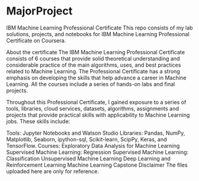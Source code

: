 # MajorProject




IBM Machine Learning Professional Certificate
This repo consists of my lab solutions, projects, and notebooks for IBM Machine Learning Professional Certificate on Coursera.

About the certificate
The IBM Machine Learning Professional Certificate consists of 6 courses that provide solid theoretical understanding and considerable practice of the main algorithms, uses, and best practices related to Machine Learning. The Professional Certificate has a strong emphasis on developing the skills that help advance a career in Machine Learning. All the courses include a series of hands-on labs and final projects.

Throughout this Professional Certificate, I gained exposure to a series of tools, libraries, cloud services, datasets, algorithms, assignments and projects that provide practical skills with applicability to Machine Learning jobs. These skills include:

Tools: Jupyter Notebooks and Watson Studio
Libraries: Pandas, NumPy, Matplotlib, Seaborn, ipython-sql, Scikit-learn, ScipPy, Keras, and TensorFlow.
Courses:
Exploratory Data Analysis for Machine Learning
Supervised Machine Learning: Regression
Supervised Machine Learning: Classification
Unsupervised Machine Learning
Deep Learning and Reinforcement Learning
Machine Learning Capstone
Disclaimer
The files uploaded here are only for reference.
